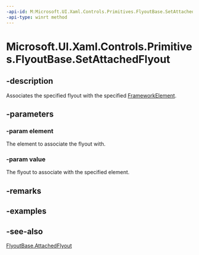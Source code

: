 ```yaml
---
-api-id: M:Microsoft.UI.Xaml.Controls.Primitives.FlyoutBase.SetAttachedFlyout(Microsoft.UI.Xaml.FrameworkElement,Microsoft.UI.Xaml.Controls.Primitives.FlyoutBase)
-api-type: winrt method
---
```


<!-- Method syntax
public void SetAttachedFlyout(Windows.UI.Xaml.FrameworkElement element, Windows.UI.Xaml.Controls.Primitives.FlyoutBase value)
-->

# Microsoft.UI.Xaml.Controls.Primitives.FlyoutBase.SetAttachedFlyout

## -description
Associates the specified flyout with the specified [FrameworkElement](../microsoft.ui.xaml/frameworkelement.md).

## -parameters
### -param element
The element to associate the flyout with.

### -param value
The flyout to associate with the specified element.

## -remarks

## -examples

## -see-also
[FlyoutBase.AttachedFlyout](/windows/winui/api/microsoft.ui.xaml.controls.primitives.flyoutbase#xaml-attached-properties)
